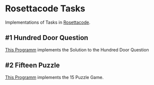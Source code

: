# Rosettacode Tasks

Implementations of Tasks in [Rosettacode](http://rosettacode.org/wiki/Category:Rust).

## #1 Hundred Door Question
[This Programm](./hundred_doors) implements the Solution to the Hundred Door Question

## #2 Fifteen Puzzle
[This Programm](./fifteen_puzzle) implements the 15 Puzzle Game.


